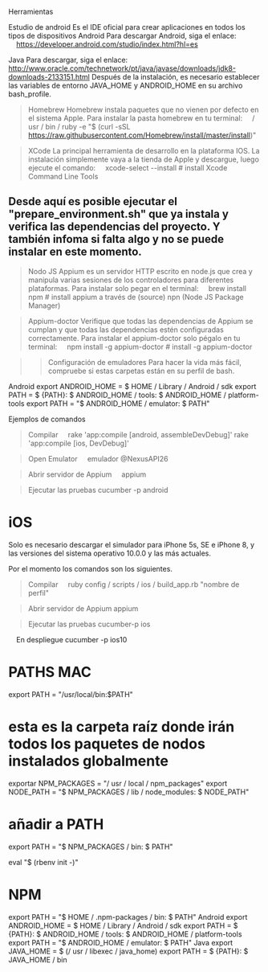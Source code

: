 Herramientas

Estudio de android
Es el IDE oficial para crear aplicaciones en todos los tipos de dispositivos Android Para descargar Android, siga el enlace:
    https://developer.android.com/studio/index.html?hl=es

Java
Para descargar, siga el enlace: http://www.oracle.com/technetwork/pt/java/javase/downloads/jdk8-downloads-2133151.html
Después de la instalación, es necesario establecer las variables de entorno JAVA_HOME y ANDROID_HOME en su archivo bash_profile.

> Homebrew
Homebrew instala paquetes que no vienen por defecto en el sistema Apple. Para instalar la pasta homebrew en tu terminal:
    / usr / bin / ruby ​​-e "$ (curl -sSL https://raw.githubusercontent.com/Homebrew/install/master/install)"

> XCode
La principal herramienta de desarrollo en la plataforma IOS.
La instalación simplemente vaya a la tienda de Apple y descargue, luego ejecute el comando:
    xcode-select --install # install Xcode Command Line Tools

## Desde aquí es posible ejecutar el "prepare_environment.sh" que ya instala y verifica las dependencias del proyecto. Y también infoma si falta algo y no se puede instalar en este momento.

> Nodo JS
Appium es un servidor HTTP escrito en node.js que crea y manipula varias sesiones de los controladores para diferentes plataformas. Para instalar solo pegar en el terminal:
    brew install npm # install appium a través de (source) npn (Node JS Package Manager)


> Appium-doctor
Verifique que todas las dependencias de Appium se cumplan y que todas las dependencias estén configuradas correctamente. Para instalar el appium-doctor solo pégalo en tu terminal:
    npm install -g appium-doctor # install -g appium-doctor


>> Configuración de emuladores
Para hacer la vida más fácil, compruebe si estas carpetas están en su perfil de bash.

Android
export ANDROID_HOME = $ HOME / Library / Android / sdk
export PATH = $ {PATH}: $ ANDROID_HOME / tools: $ ANDROID_HOME / platform-tools
export PATH = "$ ANDROID_HOME / emulator: $ PATH"

Ejemplos de comandos
> Compilar
    rake 'app:compile [android, assembleDevDebug]'
    rake 'app:compile [ios, DevDebug]'

> Open Emulator
    emulador @NexusAPI26

> Abrir servidor de Appium
    appium

> Ejecutar las pruebas
    cucumber -p android

# iOS

Solo es necesario descargar el simulador para iPhone 5s, SE e iPhone 8, y las versiones del sistema operativo 10.0.0 y las más actuales.

Por el momento los comandos son los siguientes.

> Compilar
    ruby config / scripts / ios / build_app.rb "nombre de perfil"

> Abrir servidor de Appium
    appium

> Ejecutar las pruebas
    cucumber-p ios

    En despliegue
    cucumber -p ios10
    
# PATHS MAC #
export PATH = "/usr/local/bin:$PATH"

# esta es la carpeta raíz donde irán todos los paquetes de nodos instalados globalmente
exportar NPM_PACKAGES = "/ usr / local / npm_packages"
export NODE_PATH = "$ NPM_PACKAGES / lib / node_modules: $ NODE_PATH"

# añadir a PATH
export PATH = "$ NPM_PACKAGES / bin: $ PATH"

eval "$ (rbenv init -)"
# NPM
export PATH = "$ HOME / .npm-packages / bin: $ PATH"
Android
export ANDROID_HOME = $ HOME / Library / Android / sdk
export PATH = $ {PATH}: $ ANDROID_HOME / tools: $ ANDROID_HOME / platform-tools
export PATH = "$ ANDROID_HOME / emulator: $ PATH"
Java
export JAVA_HOME = $ (/ usr / libexec / java_home)
export PATH = $ {PATH}: $ JAVA_HOME / bin